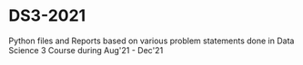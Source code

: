 # DS3-2021
Python files and Reports based on various problem statements done in Data Science 3 Course during Aug'21 - Dec'21
